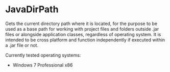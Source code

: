 JavaDirPath
===========

Gets the current directory path where it is located, for the purpose to be used as a base path for working with project files and folders outside .jar files or alongside application classes, regardless of operating system. It is intended to be cross platform and function independently if executed within a .jar file or not.



 

Currently tested operating systems:

- Windows 7 Professional x86
